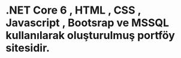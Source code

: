 # .NET Core 6 , HTML , CSS , Javascript , Bootsrap ve MSSQL kullanılarak oluşturulmuş portföy sitesidir.
